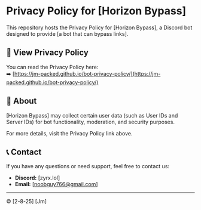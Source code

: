 # Privacy Policy for [Horizon Bypass]

This repository hosts the Privacy Policy for [Horizon Bypass], a Discord bot designed to provide [a bot that can bypass links].

## 🔗 View Privacy Policy
You can read the Privacy Policy here:  
➡️ [https://jm-packed.github.io/bot-privacy-policy/](https://jm-packed.github.io/bot-privacy-policy/)  

## 📌 About
[Horizon Bypass] may collect certain user data (such as User IDs and Server IDs) for bot functionality, moderation, and security purposes.  

For more details, visit the Privacy Policy link above.

## 📞 Contact
If you have any questions or need support, feel free to contact us:  
- **Discord:** [zyrx.lol]  
- **Email:** [noobguy766@gmail.com]  

---
© [2-8-25] [Jm]
